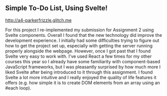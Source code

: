 ## Simple To-Do List, Using Svelte!

http://a4-parkerfrizzle.glitch.me

For this project I re-implemented my submission for Assignment 2 using Svelte components. Overall I found that the new technology did improve the development experience. I initially had some difficulties trying to figure out how to get the project set up, especially with getting the server running properly alongside the webpage. However, once I got past that I found Svelte very easy to work with. I've used React a few times for my other courses this year so I already have some familiarity with component-based JavaScript frameworks, but I was pleasantly surprised by how much more I liked Svelte after being introduced to it through this assignment. I found Svelte a lot more intuitive and I really enjoyed the quality of life features it offers (e.g. how simple it is to create DOM elements from an array using an #each loop).
